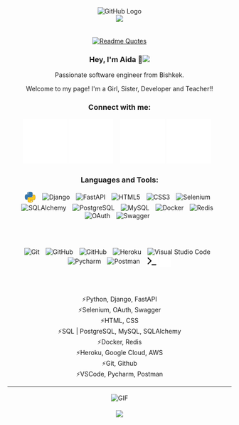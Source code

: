 <div align="center">
<img src="https://github.com/raghavk16/raghavk16/blob/master/octo.gif" alt="GitHub Logo" width="150" height="150" />
</div>

<div align="center">
<img src="https://readme-typing-svg.demolab.com?font=Inconsolata&weight=500&size=50&duration=4000&pause=300&color=F67AC0&center=true&vCenter=true&multiline=true&repeat=false&random=false&width=1300&height=140&lines=Hello+hello;from+a+tech+girl+and+python+lover+%E2%9C%A9" width="70%" />
<br><br>

[![Readme Quotes](https://quotes-github-readme.vercel.app/api?type=horizontal&theme=dracula)](https://github.com/piyushsuthar/github-readme-quotes)

### Hey, I'm Aida 🩷<img src="https://media.giphy.com/media/mGcNjsfWAjY5AEZNw6/giphy.gif" width="50">


Passionate software engineer from Bishkek.

Welcome to my page!
I'm a Girl, Sister, Developer and Teacher!!

### Connect with me:

[![website](./img/icons8-gmail-2.svg)](https://www.youtube.com/channel/UCju-cFSDZEKTS6SJJApA48g#gh-light-mode-only)
[![website](./img/icons8-gmail-2.svg)](https://www.youtube.com/channel/UCju-cFSDZEKTS6SJJApA48g#gh-dark-mode-only)
&nbsp;&nbsp;
[![website](./img/icons8-линкедин.svg)](https://www.linkedin.com/in/aida-osmonova#gh-light-mode-only)
[![website](./img/icons8-линкедин.svg)](https://www.linkedin.com/in/aida-osmonova#gh-dark-mode-only)
&nbsp;&nbsp;



### Languages and Tools:

<div style="text-align: center;">
  <img align="center" alt="Python" width="26px" src="img/4518857_python_icon.svg" style="padding-right:10px;" />
  <img align="center" alt="Django" width="26px" src="https://cdn.jsdelivr.net/gh/devicons/devicon@latest/icons/django/django-plain.svg" style="padding-right:10px;" />
  <img align="center" alt="FastAPI" width="26px" src="https://cdn.jsdelivr.net/gh/devicons/devicon@latest/icons/fastapi/fastapi-original.svg" style="padding-right:10px;" />
  <img align="center" alt="HTML5" width="26px" src="https://cdn.jsdelivr.net/gh/devicons/devicon/icons/html5/html5-original.svg" style="padding-right:10px;" />
  <img align="center" alt="CSS3" width="26px" src="https://cdn.jsdelivr.net/gh/devicons/devicon/icons/css3/css3-original.svg" style="padding-right:10px;" />
  <img align="center" alt="Selenium" width="26px" src="https://cdn.jsdelivr.net/gh/devicons/devicon@latest/icons/selenium/selenium-original.svg" style="padding-right:10px;" />
  <img align="center" alt="SQLAlchemy" width="26px" src="https://cdn.jsdelivr.net/gh/devicons/devicon@latest/icons/sqlalchemy/sqlalchemy-original.svg" style="padding-right:10px;" />
  <img align="center" alt="PostgreSQL" width="26px" src="https://cdn.jsdelivr.net/gh/devicons/devicon@latest/icons/postgresql/postgresql-original.svg" style="padding-right:10px;" />
  <img align="center" alt="MySQL" width="26px" src="https://cdn.jsdelivr.net/gh/devicons/devicon/icons/mysql/mysql-original.svg" style="padding-right:10px;" />
  <img align="center" alt="Docker" width="26px" src="https://cdn.jsdelivr.net/gh/devicons/devicon@latest/icons/docker/docker-original.svg" style="padding-right:10px;" />
  <img align="center" alt="Redis" width="26px" src="https://cdn.jsdelivr.net/gh/devicons/devicon@latest/icons/redis/redis-original.svg" style="padding-right:10px;" />
  <img align="center" alt="OAuth" width="26px" src="https://cdn.jsdelivr.net/gh/devicons/devicon@latest/icons/oauth/oauth-original.svg" style="padding-right:10px;" />
  <img align="center" alt="Swagger" width="26px" src="https://cdn.jsdelivr.net/gh/devicons/devicon@latest/icons/swagger/swagger-original.svg" style="padding-right:10px;" />
  
  <br><br>
  
  <img align="center" alt="Git" width="26px" src="https://cdn.jsdelivr.net/gh/devicons/devicon/icons/git/git-original.svg" style="padding-right:10px;" />
  <img align="center" alt="GitHub" width="26px" src="https://user-images.githubusercontent.com/3369400/139447912-e0f43f33-6d9f-45f8-be46-2df5bbc91289.png" style="padding-right:10px;" />
  <img align="center" alt="GitHub" width="26px" src="https://user-images.githubusercontent.com/3369400/139448065-39a229ba-4b06-434b-bc67-616e2ed80c8f.png" style="padding-right:10px;" />
  <img align="center" alt="Heroku" width="26px" src="https://cdn.jsdelivr.net/gh/devicons/devicon@latest/icons/heroku/heroku-original.svg" style="padding-right:10px;" />
  <img align="center" alt="Visual Studio Code" width="26px" src="https://cdn.jsdelivr.net/gh/devicons/devicon/icons/vscode/vscode-original.svg" style="padding-right:10px;" />
  <img align="center" alt="Pycharm" width="26px" src="https://cdn.jsdelivr.net/gh/devicons/devicon@latest/icons/pycharm/pycharm-original.svg" style="padding-right:10px;" />
  <img align="center" alt="Postman" width="26px" src="https://cdn.jsdelivr.net/gh/devicons/devicon@latest/icons/postman/postman-original.svg" style="padding-right:10px;" />
  <img align="center" alt="Terminal" width="26px" src="./img/terminal-light.svg" />
  <img align="center" alt="Terminal" width="26px" src="./img/terminal-dark.svg" />
  
  <br><br>
</div>

<div align="center">
    <div>⚡️Python, Django, FastAPI</div>
    <div>⚡️Selenium, OAuth, Swagger</div>
    <div>⚡️HTML, CSS</div>
    <div>⚡️SQL | PostgreSQL, MySQL, SQLAlchemy</div>
    <div>⚡️Docker, Redis</div>
    <div>⚡️Heroku, Google Cloud, AWS</div>
    <div>⚡️Git, Github</div>
    <div>⚡️VSCode, Pycharm, Postman</div>
</div>

---

<img align="center" alt="GIF" src="https://media.giphy.com/media/hrSFdM4rg8VFpXyz2m/giphy.gif" />
<br><br>
<img align="center" src="https://media.giphy.com/media/VgCDAzcKvsR6OM0uWg/giphy.gif" width="50">


